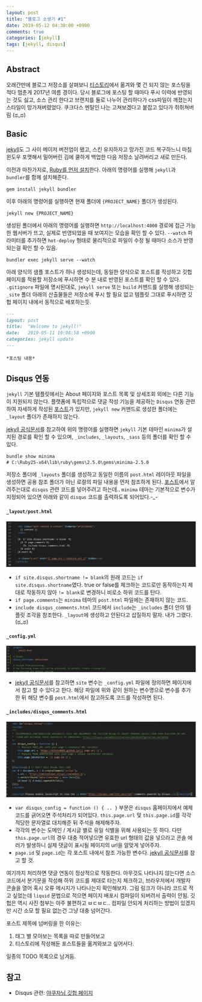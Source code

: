 ```yaml
---
layout: post
title: "블로그 소생기 #1"
date: 2019-05-12 04:30:00 +0900
comments: true
categories: [jekyll]
tags: [jekyll, disqus]
---
```


## Abstract

오래간만에 블로그 저장소를 살펴보니 [티스토리](kitchu.tistory.com)에서 옮겨와 몇 건 되지 않는 포스팅을 적다 멈춘게 2017년 여름 경이다. 당시 블로그에 포스팅 할 때마다 푸시 이력에 반영되는 것도 싫고, 소스 관리 한다고 브랜치를 둘로 나누어 관리하다가 css파일이 깨졌는지 스타일이 망가져버렸었다. 쿠크다스 멘탈인 나는 고쳐보겠다고 붙잡고 있다가 쥐쥐쳐버림 (ಥ_ಥ)

## Basic

[jekyll](https://jekyllrb.com/)도 그 사이 메이저 버전업이 됐고, 스킨 유지하자고 망가진 코드 복구하느니 마침 윈도우 포맷해서 밀어버린 김에 쿨하게 백업한 다음 저장소 날려버리고 새로 만든다.

이전과 마찬가지로, [Ruby를 먼저 설치](https://www.ruby-lang.org/ko/downloads/)한다. 아래의 명령어를 실행해 `jekyll`과 `bundler`를 함께 설치해준다.

```
gem install jekyll bundler
```

이후 아래의 명령어를 실행하면 현재 폴더에 `{PROJECT_NAME}` 폴더가 생성된다.

``` 
jekyll new {PROJECT_NAME}
```

생성된 폴더에서 아래의 명령어를 실행하면 `http://localhost:4000` 경로에 접근 가능한 웹서버가 뜨고, 실제로 반영되었을 때 보여지는 모습을 확인 할 수 있다. `--watch` 파라미터를 추가하면 `hot-deploy` 형태로 물리적으로 파일이 수정 될 때마다 소스가 반영되는걸 확인 할 수 있음.

```
bundler exec jekyll serve --watch
```

아래 양식의 샘플 포스트가 하나 생성되는데, 동일한 양식으로 포스트를 작성하고 깃헙 페이지를 적용할 저장소에 푸시하면 수 분 내로 반영된 포스트를 확인 할 수 있다. `.gitignore` 파일에 명시된대로, `jekyll serve` 또는 `build` 커맨드를 실행해 생성되는 `_site` 폴더 아래의 산출물들은 저장소에 푸시 할 필요 없고 템플릿 그대로 푸시하면 깃헙 페이지 내에서 동적으로 배포하는듯.

``` md
---
layout: post
title:  "Welcome to jekyll!"
date:   2019-05-11 19:08:58 +0900
categories: jekyll update
---

*포스팅 내용*
```

## Disqus 연동

`jekyll` 기본 템플릿에서는 About 페이지와 포스트 목록 및 상세조회 외에는 다른 기능이 지원되지 않는다. 플랫폼에 독립적으로 댓글 작성 기능을 제공하는 `Disqus` 연동 관련하여 자세하게 작성된 [포스트][ref-disqus]가 있지만, `jekyll new` 커맨드로 생성한 폴더에는 `_layout` 폴더가 존재하지 않는다.

[jekyll 공식문서][ref-jekyll-layout]를 참고하여 위의 명령어를 실행하면 `jekyll` 기본 테마인 `minima`가 설치된 경로를 확인 할 수 있으며, `_includes`, `_layouts`, `_sass` 등의 폴더를 확인 할 수 있다.

```
bundle show minima
# C:\Ruby25-x64\lib\ruby\gems\2.5.0\gems\minima-2.5.0
```

저장소 폴더에 `_layouts` 폴더를 생성하고 동일한 이름의 `post.html` 레이아웃 파일을 생성하면 공용 참조 폴더가 아닌 로컬의 파일 내용을 먼저 참조하게 된다. [포스트][ref-disqus]에서 알려주는대로 `disqus` 관련 코드를 넣어주려고 하는데.. `minima` 테마는 기본적으로 변수가 지정되어 있으면 아래와 같이 `disqus` 코드를 출력하도록 되어있다.-_-

#### `_layout/post.html`

![disqus-screenshot-1](/images/2019-05-12-blog-moving-from-tistory-to-github-pages-1.png)

- `if site.disqus.shortname != blank`의 원래 코드는 `if site.disqus.shortname`였다. true or false를 체크하는 코드로만 동작하는지 제대로 작동하지 않아 `!= blank`로 변경하니 비로소 하위 코드를 탄다.
- `if page.comments`는 `minima` 테마의 `post.html` 파일에는 존재하지 않는 코드.
- `include disqus_comments.html` 코드에서 `include`는 `_includes` 폴더 안의 템플릿 조각을 참조한다. `_layout`에 생성하고 안된다고 삽질하지 말자. 내가 그랬다. (ಥ_ಥ)

#### `_config.yml`

![disqus-screenshot-2](/images/2019-05-12-blog-moving-from-tistory-to-github-pages-2.png)

- [jekyll 공식문서][ref-jekyll-variables]를 참고하면 `site` 변수는 `_config.yml` 파일에 정의하면 페이지에서 참고 할 수 있다고 한다. 해당 파일에 위와 같이 원하는 변수명으로 변수를 추가 한 뒤 해당 변수를 `post.html`에서 참고하도록 코드를 작성하면 된다.

#### `_includes/disqus_comments.html`

![disqus-screenshot-3](/images/2019-05-12-blog-moving-from-tistory-to-github-pages-3.png)

- `var disqus_config = function () { .. }` 부분은 `disqus` 홈페이지에서 예제 코드를 긁어오면 주석처리가 되어있다. `this.page.url` 및 `this.page.id`를 각각 적당한 문자열로 대치해준 뒤 주석을 해제해주자.
- 각각의 변수는 도메인 / 게시글 별로 유일 식별을 위해 사용되는 듯 하다. 다만 `this.page.url`의 경우 대충 적어넣으면 유효한 url 형태의 값을 넣으라고 콘솔 에러가 발생하니 실제 댓글이 표시될 페이지의 url을 알맞게 넣어주자.
- `page.id` 및 `page.id`는 각 포스트 내에서 참조 가능한 변수다. [jekyll 공식문서][ref-jekyll-variables]를 참고 할 것.

여기까지 처리하면 댓글 연동이 정상적으로 작동한다. 아무것도 나타나지 않는다면 소스 코드에서 분기문을 작성해 하위 코드를 제대로 타는지 체크하고, 브라우저에서 개발자 콘솔을 열어 혹시 오류 메시지가 나타나는지 확인해보자. 그림 링크가 아니라 코드로 적고 싶었는데 `liquid` 문법으로 적으면 페이지 배포시 컴파일이 되버려서 출력이 안됨. 깃헙은 역시 사진 첨부는 아주 불편하고 ㅂㄷㅂㄷ.. 컴파일 안되게 처리하는 방법이 있겠지만 시간 소모 할 필요 없는건 그냥 대충 넘어간다.

포스트 제목에 넘버링을 한 이유는:

1. 태그 별 모아보는 목록을 따로 만들어보고
2. 티스토리에 작성해둔 포스트들을 옮겨와보고 싶어서다.

일종의 TODO 목록으로 남겨둠.

## 참고

- Disqus 관련: [야쿠자님 깃헙 페이지][ref-disqus]

[ref-jekyll-layout]: https://jekyllrb-ko.github.io/docs/structure/
[ref-jekyll-variables]: https://jekyllrb-ko.github.io/docs/variables/
[ref-disqus]: https://dev-yakuza.github.io/ko/jekyll/disqus/

